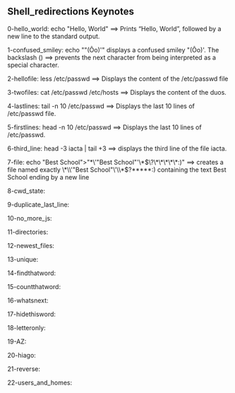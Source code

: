## Shell_redirections Keynotes

0-hello_world: echo "Hello, World" ==> Prints “Hello, World”, followed by a new line to the standard output.

1-confused_smiley: echo "\"(Ôo)'" displays a confused smiley "(Ôo)'. The backslash (\) ==> prevents the next character from being interpreted as a special character.

2-hellofile: less /etc/passwd ==> Displays the content of the /etc/passwd file

3-twofiles: cat /etc/passwd /etc/hosts ==> Displays the content of the duos.

4-lastlines: tail -n 10 /etc/passwd ==> Displays the last 10 lines of /etc/passwd file.

5-firstlines: head -n 10 /etc/passwd ==> Displays the last 10 lines of /etc/passwd.

6-third_line: head -3 iacta | tail +3 ==> displays the third line of the file iacta.

7-file: echo "Best School">"\*\\'"Best School"\'\\*$\?\*\*\*\*\*:)" ==> creates a file named exactly \*\\'"Best School"\'\\*$\?\*\*\*\*\*:) containing the text Best School ending by a new line

8-cwd_state:

9-duplicate_last_line:

10-no_more_js:

11-directories:

12-newest_files:

13-unique:

14-findthatword:

15-countthatword:

16-whatsnext:

17-hidethisword:

18-letteronly:

19-AZ:

20-hiago:

21-reverse:

22-users_and_homes:

